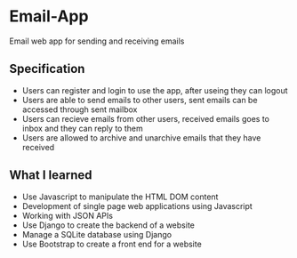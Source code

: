 # Email-App
Email web app for sending and receiving emails

## Specification
* Users can register and login to use the app, after useing they can logout 
* Users are able to send emails to other users, sent emails can be accessed through sent mailbox
* Users can recieve emails from other users, received emails goes to inbox and they can reply to them
* Users are allowed to archive and unarchive emails that they have received

## What I learned
* Use Javascript to manipulate the HTML DOM content
* Development of single page web applications using Javascript
* Working with JSON APIs
* Use Django to create the backend of a website
* Manage a SQLite database using Django 
* Use Bootstrap to create a front end for a website
